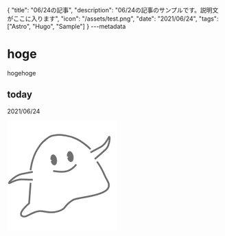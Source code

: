{
  "title": "06/24の記事",
  "description": "06/24の記事のサンプルです。説明文がここに入ります",
  "icon": "/assets/test.png",
  "date": "2021/06/24",
  "tags": ["Astro", "Hugo", "Sample"]
}
---metadata

# hoge
hogehoge

## today
2021/06/24

![img](/assets/test.png)
